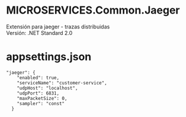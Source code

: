 # MICROSERVICES.Common.Jaeger
Extensión para jaeger - trazas distribuidas  
Versión: .NET Standard 2.0

# appsettings.json
```
"jaeger": {
    "enabled": true,
    "serviceName": "customer-service",
    "udpHost": "localhost",
    "udpPort": 6831,
    "maxPacketSize": 0,
    "sampler": "const"
  }
```
